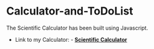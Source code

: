 # Calculator-and-ToDoList
The Scientific Calculator has been built using Javascript.

 - Link to my Calculator: - **[Scientific Calculator](http://janitor-mole-52543.bitballoon.com/)**
 

